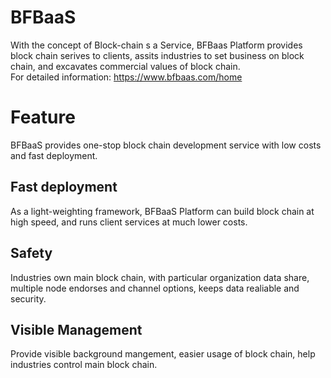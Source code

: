# BFBaaS  
With the concept of Block-chain s a Service, BFBaas Platform provides block chain serives to clients, assits industries to set business on block chain, and excavates commercial values of block chain.  
For detailed information: https://www.bfbaas.com/home

# Feature
BFBaaS provides one-stop block chain development service with low costs and fast deployment.

## Fast deployment
As a light-weighting framework, BFBaaS Platform can build block chain at high speed, and runs client services at much lower costs.

## Safety
Industries own main block chain, with particular organization data share, multiple node endorses and channel options, keeps data realiable and security.

## Visible Management
Provide visible background mangement, easier usage of block chain, help industries control main block chain.
